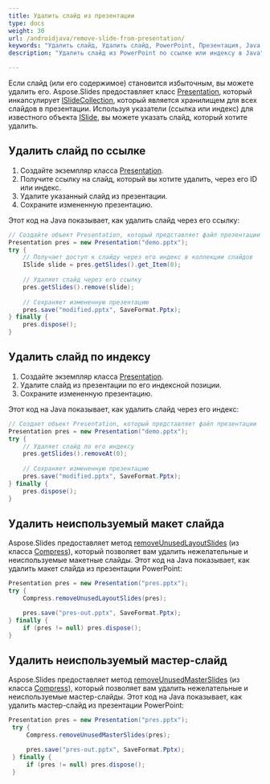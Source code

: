 ```yaml
---
title: Удалить слайд из презентации
type: docs
weight: 30
url: /androidjava/remove-slide-from-presentation/
keywords: "Удалить слайд, Удалить слайд, PowerPoint, Презентация, Java, Aspose.Slides"
description: "Удалить слайд из PowerPoint по ссылке или индексу в Java"

---
```


Если слайд (или его содержимое) становится избыточным, вы можете удалить его. Aspose.Slides предоставляет класс [Presentation](https://reference.aspose.com/slides/androidjava/com.aspose.slides/presentation/), который инкапсулирует [ISlideCollection](https://reference.aspose.com/slides/androidjava/com.aspose.slides/islidecollection/), который является хранилищем для всех слайдов в презентации. Используя указатели (ссылка или индекс) для известного объекта [ISlide](https://reference.aspose.com/slides/androidjava/com.aspose.slides/islide/), вы можете указать слайд, который хотите удалить.

## **Удалить слайд по ссылке**

1. Создайте экземпляр класса [Presentation](https://reference.aspose.com/slides/androidjava/com.aspose.slides/presentation/).
1. Получите ссылку на слайд, который вы хотите удалить, через его ID или индекс.
1. Удалите указанный слайд из презентации.
1. Сохраните измененную презентацию. 

Этот код на Java показывает, как удалить слайд через его ссылку:

```java
// Создайте объект Presentation, который представляет файл презентации
Presentation pres = new Presentation("demo.pptx");
try {
    // Получает доступ к слайду через его индекс в коллекции слайдов
    ISlide slide = pres.getSlides().get_Item(0);
    
    // Удаляет слайд через его ссылку
    pres.getSlides().remove(slide);
    
    // Сохраняет измененную презентацию
    pres.save("modified.pptx", SaveFormat.Pptx);
} finally {
    pres.dispose();
}
```


## **Удалить слайд по индексу**

1. Создайте экземпляр класса [Presentation](https://reference.aspose.com/slides/androidjava/com.aspose.slides/presentation/).
1. Удалите слайд из презентации по его индексной позиции.
1. Сохраните измененную презентацию. 

Этот код на Java показывает, как удалить слайд через его индекс:

```java
// Создает объект Presentation, который представляет файл презентации
Presentation pres = new Presentation("demo.pptx");
try {
    // Удаляет слайд по его индексу
    pres.getSlides().removeAt(0);
    
    // Сохраняет измененную презентацию
    pres.save("modified.pptx", SaveFormat.Pptx);
} finally {
    pres.dispose();
}
```

## **Удалить неиспользуемый макет слайда**

Aspose.Slides предоставляет метод [removeUnusedLayoutSlides](https://reference.aspose.com/slides/androidjava/com.aspose.slides/compress/#removeUnusedLayoutSlides-com.aspose.slides.Presentation-) (из класса [Compress](https://reference.aspose.com/slides/androidjava/com.aspose.slides/compress/)), который позволяет вам удалить нежелательные и неиспользуемые макетные слайды. Этот код на Java показывает, как удалить макет слайда из презентации PowerPoint:

```java
Presentation pres = new Presentation("pres.pptx");
try {
    Compress.removeUnusedLayoutSlides(pres);

    pres.save("pres-out.pptx", SaveFormat.Pptx);
} finally {
    if (pres != null) pres.dispose();
}
```

## **Удалить неиспользуемый мастер-слайд**

Aspose.Slides предоставляет метод [removeUnusedMasterSlides](https://reference.aspose.com/slides/androidjava/com.aspose.slides/compress/#removeUnusedMasterSlides-com.aspose.slides.Presentation-) (из класса [Compress](https://reference.aspose.com/slides/androidjava/com.aspose.slides/compress/)), который позволяет вам удалить нежелательные и неиспользуемые мастер-слайды. Этот код на Java показывает, как удалить мастер-слайд из презентации PowerPoint:

```java
Presentation pres = new Presentation("pres.pptx");
 try {
     Compress.removeUnusedMasterSlides(pres);

     pres.save("pres-out.pptx", SaveFormat.Pptx);
 } finally {
     if (pres != null) pres.dispose();
 }
```